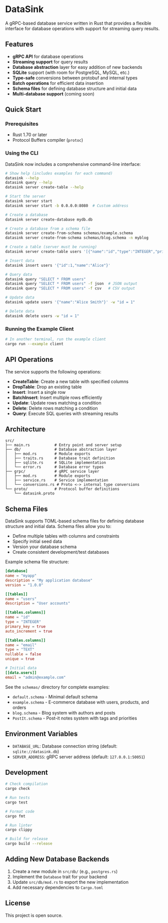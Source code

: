 # DataSink

A gRPC-based database service written in Rust that provides a flexible interface for database operations with support for streaming query results.

## Features

- **gRPC API** for database operations
- **Streaming support** for query results
- **Database abstraction** layer for easy addition of new backends
- **SQLite** support (with room for PostgreSQL, MySQL, etc.)
- **Type-safe** conversions between protobuf and internal types
- **Batch operations** for efficient data insertion
- **Schema files** for defining database structure and initial data
- **Multi-database support** (coming soon)

## Quick Start

### Prerequisites

- Rust 1.70 or later
- Protocol Buffers compiler (`protoc`)

### Using the CLI

DataSink now includes a comprehensive command-line interface:

```bash
# Show help (includes examples for each command)
datasink --help
datasink query --help
datasink server create-table --help

# Start the server
datasink server start
datasink server start -b 0.0.0.0:8080  # Custom address

# Create a database
datasink server create-database mydb.db

# Create a database from a schema file
datasink server create-from-schema schemas/example.schema
datasink server create-from-schema schemas/blog.schema -n myblog

# Create a table (server must be running)
datasink server create-table users '[{"name":"id","type":"INTEGER","primary_key":true},{"name":"name","type":"TEXT"}]'

# Insert data
datasink insert users '{"id":1,"name":"Alice"}'

# Query data
datasink query "SELECT * FROM users"
datasink query "SELECT * FROM users" -f json  # JSON output
datasink query "SELECT * FROM users" -f csv   # CSV output

# Update data
datasink update users '{"name":"Alice Smith"}' -w "id = 1"

# Delete data
datasink delete users -w "id = 1"
```

### Running the Example Client

```bash
# In another terminal, run the example client
cargo run --example client
```

## API Operations

The service supports the following operations:

- **CreateTable**: Create a new table with specified columns
- **DropTable**: Drop an existing table
- **Insert**: Insert a single row
- **BatchInsert**: Insert multiple rows efficiently
- **Update**: Update rows matching a condition
- **Delete**: Delete rows matching a condition
- **Query**: Execute SQL queries with streaming results

## Architecture

```
src/
├── main.rs           # Entry point and server setup
├── db/               # Database abstraction layer
│   ├── mod.rs        # Module exports
│   ├── traits.rs     # Database trait definition
│   ├── sqlite.rs     # SQLite implementation
│   └── error.rs      # Database error types
├── grpc/             # gRPC service layer
│   ├── mod.rs        # Module exports
│   ├── service.rs    # Service implementation
│   └── conversions.rs # Proto <-> internal type conversions
└── proto/            # Protocol buffer definitions
    └── datasink.proto
```

## Schema Files

DataSink supports TOML-based schema files for defining database structure and initial data. Schema files allow you to:

- Define multiple tables with columns and constraints
- Specify initial seed data
- Version your database schema
- Create consistent development/test databases

Example schema file structure:

```toml
[database]
name = "myapp"
description = "My application database"
version = "1.0.0"

[[tables]]
name = "users"
description = "User accounts"

[[tables.columns]]
name = "id"
type = "INTEGER"
primary_key = true
auto_increment = true

[[tables.columns]]
name = "email"
type = "TEXT"
nullable = false
unique = true

# Initial data
[[data.users]]
email = "admin@example.com"
```

See the `schemas/` directory for complete examples:
- `default.schema` - Minimal default schema
- `example.schema` - E-commerce database with users, products, and orders
- `blog.schema` - Blog system with authors and posts
- `PostIt.schema` - Post-it notes system with tags and priorities

## Environment Variables

- `DATABASE_URL`: Database connection string (default: `sqlite://datasink.db`)
- `SERVER_ADDRESS`: gRPC server address (default: `127.0.0.1:50051`)

## Development

```bash
# Check compilation
cargo check

# Run tests
cargo test

# Format code
cargo fmt

# Run linter
cargo clippy

# Build for release
cargo build --release
```

## Adding New Database Backends

1. Create a new module in `src/db/` (e.g., `postgres.rs`)
2. Implement the `Database` trait for your backend
3. Update `src/db/mod.rs` to export the new implementation
4. Add necessary dependencies to `Cargo.toml`

## License

This project is open source.